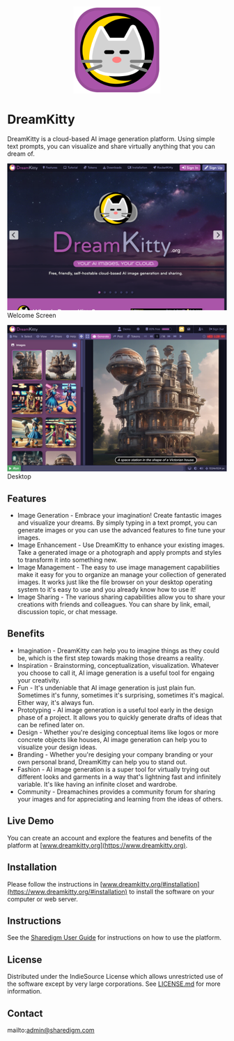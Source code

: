 <p align="center" style="text-align:center">
	<img src="images/logos/logo.svg" width="200">
</p>

# DreamKitty

DreamKitty is a cloud-based AI image generation platform. Using simple text prompts, you can visualize and share virtually anything that you can dream of.

![Screen Shot](images/screen-shots/welcome.png)
Welcome Screen

![Screen Shot](images/screen-shots/desktop.png)
Desktop

## Features

- Image Generation - Embrace your imagination! Create fantastic images and visualize your dreams. By simply typing in a text prompt, you can generate images or you can use the advanced features to fine tune your images.
- Image Enhancement - Use DreamKitty to enhance your existing images. Take a generated image or a photograph and apply prompts and styles to transform it into something new.
- Image Management - The easy to use image management capabilities make it easy for you to organize an manage your collection of generated images. It works just like the file browser on your desktop operating system to it's easy to use and you already know how to use it!
- Image Sharing - The various sharing capabilities allow you to share your creations with friends and colleagues. You can share by link, email, discussion topic, or chat message.

## Benefits

- Imagination - DreamKitty can help you to imagine things as they could be, which is the first step towards making those dreams a reality.
- Inspiration - Brainstorming, conceptualization, visualization. Whatever you choose to call it, AI image generation is a useful tool for engaing your creativity.
- Fun - It's undeniable that AI image generation is just plain fun. Sometimes it's funny, sometimes it's surprising, sometimes it's magical. Either way, it's always fun.
- Prototyping - AI image generation is a useful tool early in the design phase of a project. It allows you to quickly generate drafts of ideas that can be refined later on.
- Design - Whether you're desiging conceptual items like logos or more concrete objects like houses, AI image generation can help you to visualize your design ideas.
- Branding - Whether you're desiging your company branding or your own personal brand, DreamKitty can help you to stand out.
- Fashion - AI image generation is a super tool for virtually trying out different looks and garments in a way that's lightning fast and infinitely variable. It's like having an infinite closet and wardrobe.
- Community - Dreamachines provides a community forum for sharing your images and for appreciating and learning from the ideas of others.

## Live Demo

You can create an account and explore the features and benefits of the platform at [www.dreamkitty.org](https://www.dreamkitty.org).

## Installation

Please follow the instructions in [www.dreamkitty.org/#installation](https://www.dreamkitty.org/#installation) to install the software on your computer or web server.

## Instructions

See the [Sharedigm User Guide](https://www.sharedigm.com/#help) for instructions on how to use the platform.

## License

Distributed under the IndieSource License which allows unrestricted use of the software except by very large corporations. See [LICENSE.md](LICENSE.md) for more information.

## Contact

mailto:admin@sharedigm.com
